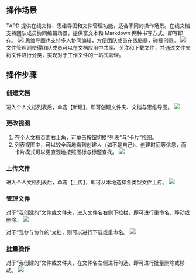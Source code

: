 ## 操作场景
TAPD 提供在线文档、思维导图和文件管理功能，适合不同的操作场景。在线文档支持团队成员协同编辑场景，提供富文本和 Markdown 两种书写方式，即写即存。
![](https://main.qcloudimg.com/raw/bf4bff4ddbc5ca8f57fb125a8d7bf085.png)
思维导图也支持多人协同编辑，方便团队成员在线脑暴，碰撞创意。
![](https://main.qcloudimg.com/raw/6b9e41de811d6cb2f966565302ceb3af.png)
文件管理则使得团队成员可以在文档应用中共享、关注和下载文件，并通过文件夹将文件进行分类，实现对于工作文件的一站式管理。

 

## 操作步骤

### 创建文档
进入个人文档列表后，单击【新建】，即可创建文件夹、文档与思维导图。
![](https://main.qcloudimg.com/raw/385ae498f998f36e3376ab78bc3ceb4b.png)




### 更改视图
1. 在个人文档页面右上角，可单击按钮切换“列表”与“卡片”视图。
2. 列表视图中，可以较全面地看到创建人（如不是自己）、创建时间等信息，而卡片模式可以更直观地按照图标与标题查找。
![](https://main.qcloudimg.com/raw/53f6baa0c944e671759eadd1fd44e81a.png)




### 上传文件
进入个人文档列表后，单击【上传】，即可从本地选择各类型文件上传。
![](https://main.qcloudimg.com/raw/3b052761cc202b51c7ba5411e0738abe.png)


  

### 管理文件
对于“我创建的”文件或文件夹，进入文件名右侧下拉栏，即可进行重命名、移动或删除。
![](https://main.qcloudimg.com/raw/364d60129f53fbe80b703572aee103ef.png)


对于“我参与协作的”文档，则可以进行下载或重命名。
![](https://main.qcloudimg.com/raw/1fea196a36f7b17e3aac3aeaea93a753.png)


 

### 批量操作
对于“我创建的”文件或文件夹，在文件名左侧进行勾选，即可进行批量删除或移动。
![](https://main.qcloudimg.com/raw/b370a3f01e70f9c177848c49a26d4115.png)

